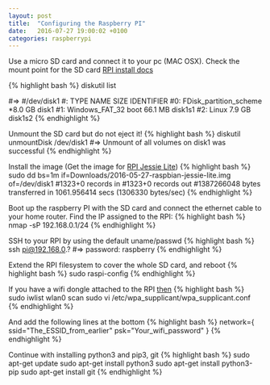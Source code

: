 ```yaml
---
layout: post
title:  "Configuring the Raspberry PI"
date:   2016-07-27 19:00:02 +0100
categories: raspberrypi
---
```


Use a micro SD card and connect it to your pc (MAC OSX). Check the mount point for the SD card [RPI install docs][rpi-install]

{% highlight bash %}
diskutil list

#=> 
#/dev/disk1
#:                       TYPE NAME                    SIZE       IDENTIFIER
#0:     FDisk_partition_scheme                        *8.0 GB     disk1
#1:             Windows_FAT_32 boot                    66.1 MB    disk1s1
#2:                      Linux                         7.9 GB     disk1s2
{% endhighlight %}

Unmount the SD card but do not eject it!
{% highlight bash %}
diskutil unmountDisk /dev/disk1
#=> Unmount of all volumes on disk1 was successful
{% endhighlight %}

Install the image (Get the image for [RPI Jessie Lite][rpi-jesie-lite])
{% highlight bash %}
sudo dd bs=1m if=Downloads/2016-05-27-raspbian-jessie-lite.img of=/dev/disk1
#1323+0 records in
#1323+0 records out
#1387266048 bytes transferred in 1061.956414 secs (1306330 bytes/sec)
{% endhighlight %}

Boot up the raspberry PI with the SD card and connect the ethernet cable to your home router. Find the IP assigned to the RPI:
{% highlight bash %}
nmap -sP 192.168.0.1/24
{% endhighlight %}

SSH to your RPI by using the default uname/passwd
{% highlight bash %}
ssh pi@192.168.0.? 
#=> password: raspberry
{% endhighlight %}

Extend the RPI filesystem to cover the whole SD card, and reboot
{% highlight bash %}
sudo raspi-config
{% endhighlight %}

If you have a wifi dongle attached to the RPI [then][rpi-connect-wifi]
{% highlight bash %}
sudo iwlist wlan0 scan
sudo vi /etc/wpa_supplicant/wpa_supplicant.conf
{% endhighlight %}

And add the following lines at the bottom
{% highlight bash %}
network={
    ssid="The_ESSID_from_earlier"
    psk="Your_wifi_password"
}
{% endhighlight %}

Continue with installing python3 and pip3, git
{% highlight bash %}
sudo apt-get update
sudo apt-get install python3
sudo apt-get install python3-pip
sudo apt-get install git
{% endhighlight %}


[rpi-install]: https://www.raspberrypi.org/documentation/installation/installing-images/mac.md
[rpi-jesie-lite]: https://www.raspberrypi.org/downloads/raspbian/
[rpi-connect-wifi]: https://www.raspberrypi.org/documentation/configuration/wireless/wireless-cli.md
